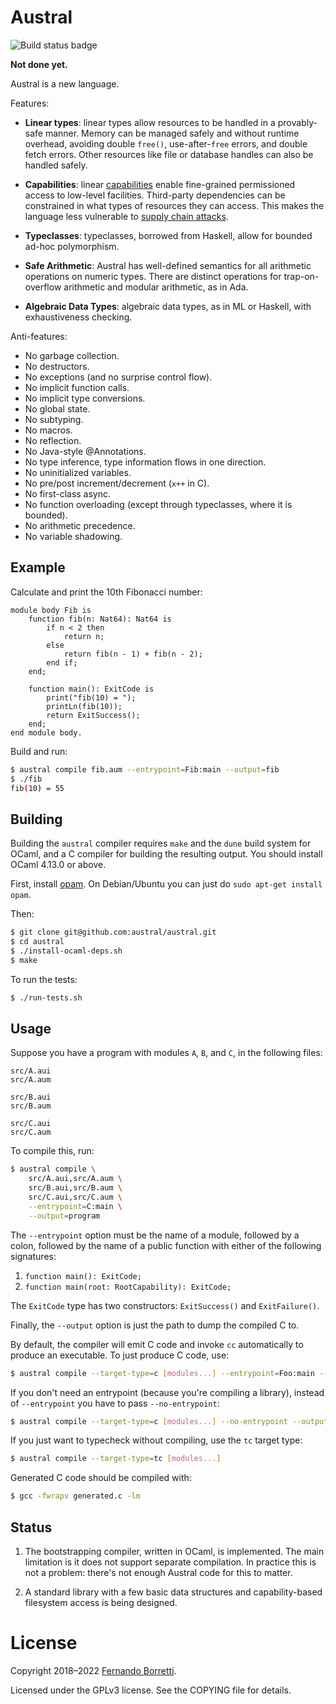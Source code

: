 # Austral

![Build status badge](https://github.com/austral/austral/actions/workflows/build-and-test.yml/badge.svg)

**Not done yet.**

Austral is a new language.

Features:

- **Linear types**: linear types allow resources to be handled in a
  provably-safe manner. Memory can be managed safely and without runtime
  overhead, avoiding double `free()`, use-after-`free` errors, and double fetch
  errors. Other resources like file or database handles can also be handled
  safely.

- **Capabilities**: linear [capabilities][cap] enable fine-grained permissioned
  access to low-level facilities. Third-party dependencies can be constrained in
  what types of resources they can access. This makes the language less
  vulnerable to [supply chain attacks][sca].

- **Typeclasses**: typeclasses, borrowed from Haskell, allow for bounded ad-hoc
  polymorphism.

- **Safe Arithmetic**: Austral has well-defined semantics for all arithmetic
  operations on numeric types. There are distinct operations for
  trap-on-overflow arithmetic and modular arithmetic, as in Ada.

- **Algebraic Data Types**: algebraic data types, as in ML or Haskell, with
  exhaustiveness checking.

Anti-features:

- No garbage collection.
- No destructors.
- No exceptions (and no surprise control flow).
- No implicit function calls.
- No implicit type conversions.
- No global state.
- No subtyping.
- No macros.
- No reflection.
- No Java-style @Annotations.
- No type inference, type information flows in one direction.
- No uninitialized variables.
- No pre/post increment/decrement (`x++` in C).
- No first-class async.
- No function overloading (except through typeclasses, where it is bounded).
- No arithmetic precedence.
- No variable shadowing.

## Example

Calculate and print the 10th Fibonacci number:

```
module body Fib is
    function fib(n: Nat64): Nat64 is
        if n < 2 then
            return n;
        else
            return fib(n - 1) + fib(n - 2);
        end if;
    end;

    function main(): ExitCode is
        print("fib(10) = ");
        printLn(fib(10));
        return ExitSuccess();
    end;
end module body.
```

Build and run:

```bash
$ austral compile fib.aum --entrypoint=Fib:main --output=fib
$ ./fib
fib(10) = 55
```

## Building

Building the `austral` compiler requires `make` and the `dune` build system for
OCaml, and a C compiler for building the resulting output. You should install OCaml
4.13.0 or above.

First, install [opam][opam]. On Debian/Ubuntu you can just do `sudo apt-get install opam`.

Then:

```bash
$ git clone git@github.com:austral/austral.git
$ cd austral
$ ./install-ocaml-deps.sh
$ make
```

To run the tests:

```bash
$ ./run-tests.sh
```

## Usage

Suppose you have a program with modules `A`, `B`, and `C`, in the following
files:

```
src/A.aui
src/A.aum

src/B.aui
src/B.aum

src/C.aui
src/C.aum
```

To compile this, run:

```bash
$ austral compile \
    src/A.aui,src/A.aum \
    src/B.aui,src/B.aum \
    src/C.aui,src/C.aum \
    --entrypoint=C:main \
    --output=program
```

The `--entrypoint` option must be the name of a module, followed by a colon,
followed by the name of a public function with either of the following
signatures:

1. `function main(): ExitCode;`
2. `function main(root: RootCapability): ExitCode;`

The `ExitCode` type has two constructors: `ExitSuccess()` and `ExitFailure()`.

Finally, the `--output` option is just the path to dump the compiled C to.

By default, the compiler will emit C code and invoke `cc` automatically to
produce an executable. To just produce C code, use:

```bash
$ austral compile --target-type=c [modules...] --entrypoint=Foo:main --output=program.c
```

If you don't need an entrypoint (because you're compiling a library), instead of
`--entrypoint` you have to pass `--no-entrypoint`:

```bash
$ austral compile --target-type=c [modules...] --no-entrypoint --output=program.c
```

If you just want to typecheck without compiling, use the `tc` target type:

```bash
$ austral compile --target-type=tc [modules...]
```

Generated C code should be compiled with:

```bash
$ gcc -fwrapv generated.c -lm
```

## Status

1. The bootstrapping compiler, written in OCaml, is implemented. The main
   limitation is it does not support separate compilation. In practice this is
   not a problem: there's not enough Austral code for this to matter.

2. A standard library with a few basic data structures and capability-based
   filesystem access is being designed.

# License

Copyright 2018–2022 [Fernando Borretti][fernando].

Licensed under the GPLv3 license. See the COPYING file for details.

[opam]: https://opam.ocaml.org/doc/Install.html
[cap]: https://en.wikipedia.org/wiki/Capability-based_security
[sca]: https://en.wikipedia.org/wiki/Supply_chain_attack
[fernando]: https://borretti.me/
